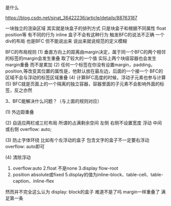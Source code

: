 是什么

https://blog.csdn.net/sinat_36422236/article/details/88763187

一块独立的渲染区域 
其实就是块盒子的排列方式 只是块盒子和根据不同属性 float position等 有不同的行为
                        inline 盒子不会有这种行为
触发BFC的说法不正确 一个div的布局 也是BFC 但不能说出来 说出来就说规范的定义模糊

BFC的布局规则
(1) 垂直方向上的距离由margin决定，属于同一个BFC的两个相邻的标签的margin会发生重叠  取了较大的一个值 实际上两个块级容器也会发生margin重叠 而不是累加 
(2) 任何一个标签在你没有设置margin，padding，position,等改变其位置的属性是，他默认放在最左边，后面的一个接一个  BFC的区域不会与浮动的标签区域重叠
(4) 计算BFC高度的时候，浮动子元素也参与计算
(5) BFC就是页面上的一个隔离的独立容器，容器里面的子元素不会影响外面的标签，反之亦然



3、BFC能解决什么问题？（与上面的规则对应）

(1) 外边距重叠

(2) 自适应两栏或三栏布局  所谓的占满剩余空间  左侧 右侧不设置宽度 浮动 中间或右侧 overflow: auto;

(3) 防止字体环绕  比如有个左浮动的盒子 包含文字的盒子不一定要右浮动 overflow: auto即可

(4) 清除浮动

1. overflow:auto
2.float 不是none
3.display flow-root
4. position absolute或fixed
5.display的值为inline-block、table-cell、table-caption、inline-flex

然而并不完全这么认为 display: block的盒子 难道不是了吗 margin一样重叠了 满足第一条
